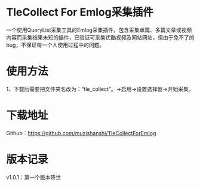 # TleCollect For Emlog采集插件

一个使用QueryList采集工具的Emlog采集插件，包含采集单篇、多篇文章或视频内容而采集结果未知的插件，已验证可采集优酷视频及网站网站，但由于免不了的bug，不保证每一个人使用过程中的问题。

# 使用方法
1、下载后需要把文件夹名改为：“tle_collect”。->启用->设置选择器->开始采集。

# 下载地址
Github：https://github.com/muzishanshi/TleCollectForEmlog

# 版本记录
v1.0.1：第一个版本降世